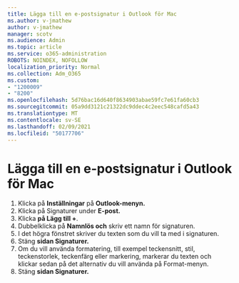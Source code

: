```yaml
---
title: Lägga till en e-postsignatur i Outlook för Mac
ms.author: v-jmathew
author: v-jmathew
manager: scotv
ms.audience: Admin
ms.topic: article
ms.service: o365-administration
ROBOTS: NOINDEX, NOFOLLOW
localization_priority: Normal
ms.collection: Adm_O365
ms.custom:
- "1200009"
- "8200"
ms.openlocfilehash: 5d76bac16d640f8634903abae59fc7e61fa60cb3
ms.sourcegitcommit: 05a9dd3121c21322dc9ddec4c2eec548cafd5a43
ms.translationtype: MT
ms.contentlocale: sv-SE
ms.lasthandoff: 02/09/2021
ms.locfileid: "50177706"
---
```

# <a name="add-email-signature-in-outlook-for-mac"></a>Lägga till en e-postsignatur i Outlook för Mac

1. Klicka på **Inställningar** på **Outlook-menyn.**
2. Klicka på Signaturer under **E-post.** 
3. Klicka **på Lägg till +**.
4. Dubbelklicka på **Namnlös och** skriv ett namn för signaturen.
5. I det högra fönstret skriver du texten som du vill ta med i signaturen.
6. Stäng **sidan Signaturer.**
7. Om du vill använda formatering, till exempel teckensnitt, stil, teckenstorlek, teckenfärg eller markering, markerar du texten och klickar sedan på det alternativ du vill använda på Format-menyn.
8. Stäng **sidan Signaturer.**
